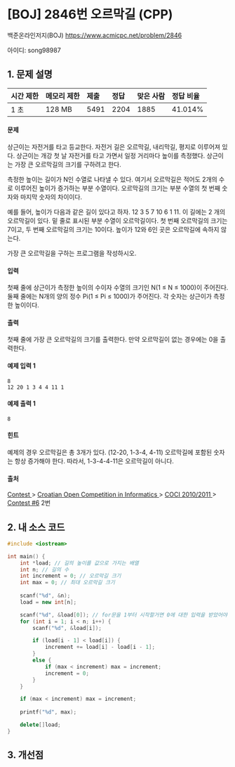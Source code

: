 # [BOJ] 2846번 오르막길 (CPP)

백준온라인저지(BOJ) https://www.acmicpc.net/problem/2846

아이디: song98987



## 1. 문제 설명

| 시간 제한 | 메모리 제한 | 제출 | 정답 | 맞은 사람 | 정답 비율 |
| :-------- | :---------- | :--- | :--- | :-------- | :-------- |
| 1 초      | 128 MB      | 5491 | 2204 | 1885      | 41.014%   |

#### 문제

상근이는 자전거를 타고 등교한다. 자전거 길은 오르막길, 내리막길, 평지로 이루어져 있다. 상근이는 개강 첫 날 자전거를 타고 가면서 일정 거리마다 높이를 측정했다. 상근이는 가장 큰 오르막길의 크기를 구하려고 한다.

측정한 높이는 길이가 N인 수열로 나타낼 수 있다. 여기서 오르막길은 적어도 2개의 수로 이루어진 높이가 증가하는 부분 수열이다. 오르막길의 크기는 부분 수열의 첫 번째 숫자와 마지막 숫자의 차이이다.

예를 들어, 높이가 다음과 같은 길이 있다고 하자. 12 3 5 7 10 6 1 11. 이 길에는 2 개의 오르막길이 있다. 밑 줄로 표시된 부분 수열이 오르막길이다. 첫 번째 오르막길의 크기는 7이고, 두 번째 오르막길의 크기는 10이다. 높이가 12와 6인 곳은 오르막길에 속하지 않는다.

가장 큰 오르막길을 구하는 프로그램을 작성하시오.

#### 입력

첫째 줄에 상근이가 측정한 높이의 수이자 수열의 크기인 N(1 ≤ N ≤ 1000)이 주어진다. 둘째 줄에는 N개의 양의 정수 Pi(1 ≤ Pi ≤ 1000)가 주어진다. 각 숫자는 상근이가 측정한 높이이다.

#### 출력

첫째 줄에 가장 큰 오르막길의 크기를 출력한다. 만약 오르막길이 없는 경우에는 0을 출력한다.



#### 예제 입력 1

```
8
12 20 1 3 4 4 11 1
```

#### 예제 출력 1

```
8
```

#### 힌트

예제의 경우 오르막길은 총 3개가 있다. (12-20, 1-3-4, 4-11) 오르막길에 포함된 숫자는 항상 증가해야 한다. 따라서, 1-3-4-4-11은 오르막길이 아니다.

#### 출처

[Contest ](https://www.acmicpc.net/category/45)> [Croatian Open Competition in Informatics ](https://www.acmicpc.net/category/17)> [COCI 2010/2011 ](https://www.acmicpc.net/category/20)> [Contest #6](https://www.acmicpc.net/category/detail/80) 2번



## 2. 내 소스 코드

```C++
#include <iostream>

int main() {
	int *load; // 길의 높이를 값으로 가지는 배열
	int n; // 길의 수
	int increment = 0; // 오르막길 크기
	int max = 0; // 최대 오르막길 크기
	
	scanf("%d", &n);
	load = new int[n];

	scanf("%d", &load[0]); // for문을 1부터 시작할거면 0에 대한 입력을 받았어야
	for (int i = 1; i < n; i++) {
		scanf("%d", &load[i]);

		if (load[i - 1] < load[i]) {
			increment += load[i] - load[i - 1];
		}
		else {
			if (max < increment) max = increment;
			increment = 0;
		}
	}

	if (max < increment) max = increment;
	
	printf("%d", max);

	delete[]load;
}
```



## 3. 개선점

